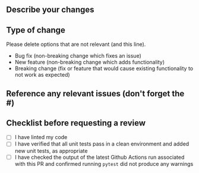 ## Describe your changes


## Type of change

Please delete options that are not relevant (and this line).

- Bug fix (non-breaking change which fixes an issue)
- New feature (non-breaking change which adds functionality)
- Breaking change (fix or feature that would cause existing functionality to not work as expected)

## Reference any relevant issues (don't forget the #)


## Checklist before requesting a review
- [ ] I have linted my code
- [ ] I have verified that all unit tests pass in a clean environment and added new unit tests, as appropriate
- [ ] I have checked the output of the latest Github Actions run associated with this PR and confirmed running `pytest` did not produce any warnings
